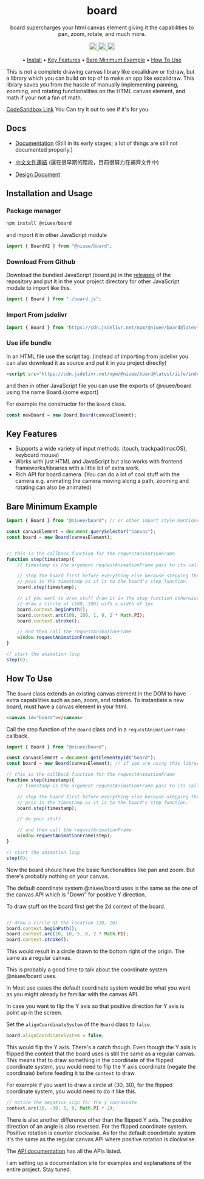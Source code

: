 <h1 align="center">
    board
</h1>
<p align="center">
    board supercharges your html canvas element giving it the capabilities to pan, zoom, rotate, and much more.
</p>
<p align="center">
    <a href="https://www.npmjs.com/package/@niuee/board">
        <img src="https://img.shields.io/npm/v/@niuee/board.svg?style=for-the-badge" alt="continuous integration" style="height: 20px;">
    </a>
    <a href="https://github.com/niuee/board/actions/workflows/node.js.yml">
        <img src="https://img.shields.io/github/actions/workflow/status/niuee/board/node.js.yml?branch=main&label=test&style=for-the-badge" alt="contributors" style="height: 20px;">
    </a>
    <a href="https://github.com/niuee/board/blob/main/LICENSE.txt">
        <img src="https://img.shields.io/github/license/niuee/board?style=for-the-badge" alt="contributors" style="height: 20px;">
    </a>

</p>

<p align="center">
  •
  <a href="#install">Install</a> •
  <a href="#key-features">Key Features</a> •
  <a href="#bare-minimum-example">Bare Minimum Example</a> •
  <a href="#how-to-use">How To Use</a>

</p>

This is not a complete drawing canvas library like excalidraw or tl;draw, but a library which you can build on top of to make an app like excalidraw.
This library saves you from the hassle of manually implementing panning, zooming, and rotating functionalities on the HTML canvas element, and math if your not a fan of math.

[CodeSandbox Link](https://codesandbox.io/p/sandbox/board-example-y2dycd?layout=%257B%2522sidebarPanel%2522%253A%2522EXPLORER%2522%252C%2522rootPanelGroup%2522%253A%257B%2522direction%2522%253A%2522horizontal%2522%252C%2522contentType%2522%253A%2522UNKNOWN%2522%252C%2522type%2522%253A%2522PANEL_GROUP%2522%252C%2522id%2522%253A%2522ROOT_LAYOUT%2522%252C%2522panels%2522%253A%255B%257B%2522type%2522%253A%2522PANEL_GROUP%2522%252C%2522contentType%2522%253A%2522UNKNOWN%2522%252C%2522direction%2522%253A%2522vertical%2522%252C%2522id%2522%253A%2522clw2y7l7v00063b6iiev37bos%2522%252C%2522sizes%2522%253A%255B100%252C0%255D%252C%2522panels%2522%253A%255B%257B%2522type%2522%253A%2522PANEL_GROUP%2522%252C%2522contentType%2522%253A%2522EDITOR%2522%252C%2522direction%2522%253A%2522horizontal%2522%252C%2522id%2522%253A%2522EDITOR%2522%252C%2522panels%2522%253A%255B%257B%2522type%2522%253A%2522PANEL%2522%252C%2522contentType%2522%253A%2522EDITOR%2522%252C%2522id%2522%253A%2522clw2y7l7v00023b6ikchwe6hz%2522%257D%255D%257D%252C%257B%2522type%2522%253A%2522PANEL_GROUP%2522%252C%2522contentType%2522%253A%2522SHELLS%2522%252C%2522direction%2522%253A%2522horizontal%2522%252C%2522id%2522%253A%2522SHELLS%2522%252C%2522panels%2522%253A%255B%257B%2522type%2522%253A%2522PANEL%2522%252C%2522contentType%2522%253A%2522SHELLS%2522%252C%2522id%2522%253A%2522clw2y7l7v00033b6ikl1vhmzw%2522%257D%255D%252C%2522sizes%2522%253A%255B100%255D%257D%255D%257D%252C%257B%2522type%2522%253A%2522PANEL_GROUP%2522%252C%2522contentType%2522%253A%2522DEVTOOLS%2522%252C%2522direction%2522%253A%2522vertical%2522%252C%2522id%2522%253A%2522DEVTOOLS%2522%252C%2522panels%2522%253A%255B%257B%2522type%2522%253A%2522PANEL%2522%252C%2522contentType%2522%253A%2522DEVTOOLS%2522%252C%2522id%2522%253A%2522clw2y7l7v00053b6iwbyc1zfu%2522%257D%255D%252C%2522sizes%2522%253A%255B100%255D%257D%255D%252C%2522sizes%2522%253A%255B46.32162767975171%252C53.67837232024829%255D%257D%252C%2522tabbedPanels%2522%253A%257B%2522clw2y7l7v00023b6ikchwe6hz%2522%253A%257B%2522tabs%2522%253A%255B%257B%2522id%2522%253A%2522clw2y7l7v00013b6iiagi3t0j%2522%252C%2522mode%2522%253A%2522permanent%2522%252C%2522type%2522%253A%2522FILE%2522%252C%2522filepath%2522%253A%2522%252Fsrc%252Findex.html%2522%252C%2522state%2522%253A%2522IDLE%2522%257D%252C%257B%2522id%2522%253A%2522clw4g5a2x00023b6icusokwho%2522%252C%2522mode%2522%253A%2522permanent%2522%252C%2522type%2522%253A%2522FILE%2522%252C%2522initialSelections%2522%253A%255B%257B%2522startLineNumber%2522%253A15%252C%2522startColumn%2522%253A29%252C%2522endLineNumber%2522%253A15%252C%2522endColumn%2522%253A29%257D%255D%252C%2522filepath%2522%253A%2522%252Fsrc%252Findex.mjs%2522%252C%2522state%2522%253A%2522IDLE%2522%257D%255D%252C%2522id%2522%253A%2522clw2y7l7v00023b6ikchwe6hz%2522%252C%2522activeTabId%2522%253A%2522clw4g5a2x00023b6icusokwho%2522%257D%252C%2522clw2y7l7v00053b6iwbyc1zfu%2522%253A%257B%2522tabs%2522%253A%255B%257B%2522id%2522%253A%2522clw2y7l7v00043b6ic6f06neh%2522%252C%2522mode%2522%253A%2522permanent%2522%252C%2522type%2522%253A%2522UNASSIGNED_PORT%2522%252C%2522port%2522%253A0%252C%2522path%2522%253A%2522%252F%2522%257D%255D%252C%2522id%2522%253A%2522clw2y7l7v00053b6iwbyc1zfu%2522%252C%2522activeTabId%2522%253A%2522clw2y7l7v00043b6ic6f06neh%2522%257D%252C%2522clw2y7l7v00033b6ikl1vhmzw%2522%253A%257B%2522tabs%2522%253A%255B%255D%252C%2522id%2522%253A%2522clw2y7l7v00033b6ikl1vhmzw%2522%257D%257D%252C%2522showDevtools%2522%253Atrue%252C%2522showShells%2522%253Afalse%252C%2522showSidebar%2522%253Atrue%252C%2522sidebarPanelSize%2522%253A15%257D) You Can try it out to see if it's for you.

## Docs
- [Documentation](https://niuee.github.io/board/index.html) (Still in its early stages; a lot of things are still not documented properly.)
- [中文文件連結](https://niuee.github.io/board/tw/index.html) (還在很早期的階段，目前很努力在補齊文件中)

- [Design Document](https://hackmd.io/@niuee/ByKskjAUp)

## Installation and Usage
### Package manager
```bash
npm install @niuee/board
```
and import it in other JavaScript module

```javascript
import { BoardV2 } from "@niuee/board";
```

### Download From Github
Download the bundled JavaScript (board.js) in the [releases](https://github.com/niuee/board/releases/) of the repository and put it in the your project directory for other JavaScript module to import like this.
```javascript
import { Board } from "./board.js";
```

### Import From jsdelivr
```javascript
import { Board } from "https://cdn.jsdelivr.net/npm/@niuee/board@latest/index.mjs";
```

### Use iife bundle
In an HTML file use the script tag. (instead of importing from jsdelivr you can also download it as source and put it in you project directly)
```html
<script src="https://cdn.jsdelivr.net/npm/@niuee/board@latest/iife/index.js"></script>
```

and then in other JavaScript file you can use the exports of @niuee/board using the name Board.{some export}

For example the constructor for the `Board` class.
```javascript
const newBoard = new Board.Board(canvasElement);
```

## Key Features
- Supports a wide variety of input methods. (touch, trackpad(macOS), keyboard mouse)
- Works with just HTML and JavaScript but also works with frontend frameworks/libraries with a little bit of extra work.
- Rich API for board camera. (You can do a lot of cool stuff with the camera e.g. animating the camera moving along a path, zooming and rotating can also be animated)

## Bare Minimum Example

```javascript
import { Board } from "@niuee/board"; // or other import style mentioned above

const canvasElement = document.querySelector("canvas");
const board = new Board(canvasElement);


// this is the callback function for the requestAnimationFrame
function step(timestamp){
    // timestamp is the argument requestAnimationFrame pass to its callback function

    // step the board first before everything else because stepping the board would wipe the canvas
    // pass in the timestamp as it is to the board's step function.
    board.step(timestamp);

    // if you want to draw stuff draw it in the step function otherwise it would not persist
    // draw a circle at (100, 100) with a width of 1px
    board.context.beginPath();
    board.context.arc(100, 100, 1, 0, 2 * Math.PI);
    board.context.stroke();

    // and then call the requestAnimationFrame
    window.requestAnimationFrame(step);
}

// start the animation loop
step(0);
```

## How To Use
The `Board` class extends an existing canvas element in the DOM to have extra capabilities such as pan, zoom, and rotation.
To instantiate a new board, must have a canvas element in your html.
```html
<canvas id="board"></canvas>
```

Call the step function of the `Board` class and in a `requestAnimationFrame` callback.
```javascript
import { Board } from "@niuee/board";

const canvasElement = document.getElementById("board");
const board = new Board(canvasElement); // if you are using this library through iife don't use the variable name board since it would have name conflict with the library

// this is the callback function for the requestAnimationFrame
function step(timestamp){
    // timestamp is the argument requestAnimationFrame pass to its callback function

    // step the board first before everything else because stepping the board would wipe the canvas
    // pass in the timestamp as it is to the board's step function.
    board.step(timestamp);

    // do your stuff

    // and then call the requestAnimationFrame
    window.requestAnimationFrame(step);
}

// start the animation loop
step(0);
```
Now the board should have the basic functionalities like pan and zoom. But there's probably nothing on your canvas.

The default coordinate system @niuee/board uses is the same as the one of the canvas API which is "Down" for positive Y direction.

To draw stuff on the board first get the 2d context of the board.
```javascript

// draw a circle at the location (10, 10)
board.context.beginPath();
board.context.arc(10, 10, 5, 0, 2 * Math.PI);
board.context.stroke();
```

This would result in a circle drawn to the bottom right of the origin. The same as a regular canvas.

This is probably a good time to talk about the coordinate system @niuee/board uses.

In Most use cases the default coordinate system would be what you want as you might already be familiar with the canvas API.

In case you want to flip the Y axis so that positive direction for Y axis is point up in the screen.

Set the `alignCoordinateSystem` of the `Board` class to `false`.
```javascript
board.alignCoordinateSystem = false;
```

This would flip the Y axis. There's a catch though. Even though the Y axis is flipped the context that the board uses is still the same as a regular canvas. This means that to draw something in the coordinate of the flipped coordinate system, you would need to flip the Y axis coordinate (negate the coordinate) before feeding it to the `context` to draw.

For example if you want to draw a circle at (30, 30), for the flipped coordinate system, you would need to do it like this.
```javascript
// notice the negative sign for the y coordinate
context.arc(30, -30, 5, 0, Math.PI * 2);
```

There is also another difference other than the flipped Y axis. The positive direction of an angle is also reversed. For the flipped coordinate system. Positive rotation is counter clockwise. As for the default coordintate system it's the same as the regular canvas API where positive rotation is clockwise.


The [API documentation](https://niuee.github.io/board/index.html) has all the APIs listed.

I am setting up a documentation site for examples and explanations of the entire project. Stay tuned.
